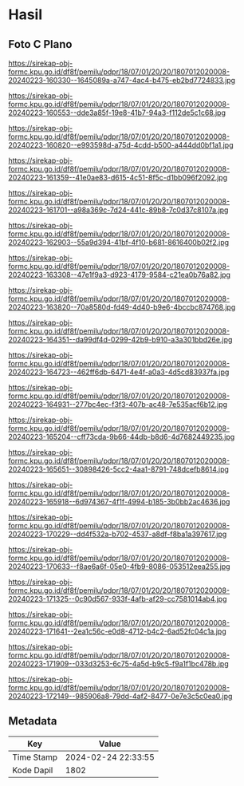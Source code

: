 # Hasil

## Foto C Plano

https://sirekap-obj-formc.kpu.go.id/df8f/pemilu/pdpr/18/07/01/20/20/1807012020008-20240223-160330--1645089a-a747-4ac4-b475-eb2bd7724833.jpg

https://sirekap-obj-formc.kpu.go.id/df8f/pemilu/pdpr/18/07/01/20/20/1807012020008-20240223-160553--dde3a85f-19e8-41b7-94a3-f112de5c1c68.jpg

https://sirekap-obj-formc.kpu.go.id/df8f/pemilu/pdpr/18/07/01/20/20/1807012020008-20240223-160820--e993598d-a75d-4cdd-b500-a444dd0bf1a1.jpg

https://sirekap-obj-formc.kpu.go.id/df8f/pemilu/pdpr/18/07/01/20/20/1807012020008-20240223-161359--41e0ae83-d615-4c51-8f5c-d1bb096f2092.jpg

https://sirekap-obj-formc.kpu.go.id/df8f/pemilu/pdpr/18/07/01/20/20/1807012020008-20240223-161701--a98a369c-7d24-441c-89b8-7c0d37c8107a.jpg

https://sirekap-obj-formc.kpu.go.id/df8f/pemilu/pdpr/18/07/01/20/20/1807012020008-20240223-162903--55a9d394-41bf-4f10-b681-8616400b02f2.jpg

https://sirekap-obj-formc.kpu.go.id/df8f/pemilu/pdpr/18/07/01/20/20/1807012020008-20240223-163308--47e1f9a3-d923-4179-9584-c21ea0b76a82.jpg

https://sirekap-obj-formc.kpu.go.id/df8f/pemilu/pdpr/18/07/01/20/20/1807012020008-20240223-163820--70a8580d-fd49-4d40-b9e6-4bccbc874768.jpg

https://sirekap-obj-formc.kpu.go.id/df8f/pemilu/pdpr/18/07/01/20/20/1807012020008-20240223-164351--da99df4d-0299-42b9-b910-a3a301bbd26e.jpg

https://sirekap-obj-formc.kpu.go.id/df8f/pemilu/pdpr/18/07/01/20/20/1807012020008-20240223-164723--462ff6db-6471-4e4f-a0a3-4d5cd83937fa.jpg

https://sirekap-obj-formc.kpu.go.id/df8f/pemilu/pdpr/18/07/01/20/20/1807012020008-20240223-164931--277bc4ec-f3f3-407b-ac48-7e535acf6b12.jpg

https://sirekap-obj-formc.kpu.go.id/df8f/pemilu/pdpr/18/07/01/20/20/1807012020008-20240223-165204--cff73cda-9b66-44db-b8d6-4d7682449235.jpg

https://sirekap-obj-formc.kpu.go.id/df8f/pemilu/pdpr/18/07/01/20/20/1807012020008-20240223-165651--30898426-5cc2-4aa1-8791-748dcefb8614.jpg

https://sirekap-obj-formc.kpu.go.id/df8f/pemilu/pdpr/18/07/01/20/20/1807012020008-20240223-165918--6d974367-4f1f-4994-b185-3b0bb2ac4636.jpg

https://sirekap-obj-formc.kpu.go.id/df8f/pemilu/pdpr/18/07/01/20/20/1807012020008-20240223-170229--dd4f532a-b702-4537-a8df-f8ba1a397617.jpg

https://sirekap-obj-formc.kpu.go.id/df8f/pemilu/pdpr/18/07/01/20/20/1807012020008-20240223-170633--f8ae6a6f-05e0-4fb9-8086-053512eea255.jpg

https://sirekap-obj-formc.kpu.go.id/df8f/pemilu/pdpr/18/07/01/20/20/1807012020008-20240223-171325--0c90d567-933f-4afb-af29-cc7581014ab4.jpg

https://sirekap-obj-formc.kpu.go.id/df8f/pemilu/pdpr/18/07/01/20/20/1807012020008-20240223-171641--2ea1c56c-e0d8-4712-b4c2-6ad52fc04c1a.jpg

https://sirekap-obj-formc.kpu.go.id/df8f/pemilu/pdpr/18/07/01/20/20/1807012020008-20240223-171909--033d3253-6c75-4a5d-b9c5-f9a1f1bc478b.jpg

https://sirekap-obj-formc.kpu.go.id/df8f/pemilu/pdpr/18/07/01/20/20/1807012020008-20240223-172149--985906a8-79dd-4af2-8477-0e7e3c5c0ea0.jpg


## Metadata

| Key        | Value               |
| ---------- | ------------------- |
| Time Stamp | 2024-02-24 22:33:55 |
| Kode Dapil | 1802                |



